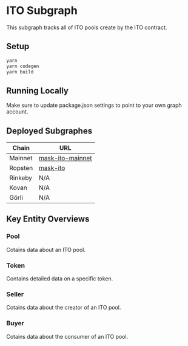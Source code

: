 # ITO Subgraph

This subgraph tracks all of ITO pools create by the ITO contract.

## Setup

```bash
yarn
yarn codegen
yarn build
```

## Running Locally

Make sure to update package.json settings to point to your own graph account.

## Deployed Subgraphes

| Chain | URL |
| ----- | ------- |
| Mainnet | [mask-ito-mainnet](https://thegraph.com/explorer/subgraph/dimensiondev/mask-ito-mainnet) |
| Ropsten | [mask-ito](https://thegraph.com/explorer/subgraph/dimensiondev/mask-ito) |
| Rinkeby | N/A |
| Kovan | N/A |
| Görli | N/A |

## Key Entity Overviews

### Pool

Cotains data about an ITO pool.

### Token

Contains detailed data on a specific token.

### Seller

Cotains data about the creator of an ITO pool.

### Buyer

Cotains data about the consumer of an ITO pool.
